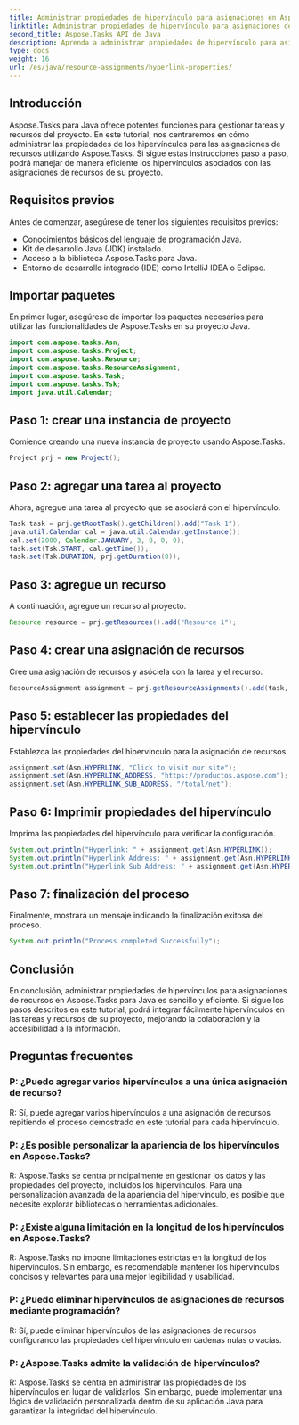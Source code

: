 ```yaml
---
title: Administrar propiedades de hipervínculo para asignaciones en Aspose.Tasks
linktitle: Administrar propiedades de hipervínculo para asignaciones de recursos en Aspose.Tasks
second_title: Aspose.Tasks API de Java
description: Aprenda a administrar propiedades de hipervínculo para asignaciones de recursos en Aspose.Tasks para Java. Mejore la colaboración y la accesibilidad en la gestión de proyectos.
type: docs
weight: 16
url: /es/java/resource-assignments/hyperlink-properties/
---
```

## Introducción
Aspose.Tasks para Java ofrece potentes funciones para gestionar tareas y recursos del proyecto. En este tutorial, nos centraremos en cómo administrar las propiedades de los hipervínculos para las asignaciones de recursos utilizando Aspose.Tasks. Si sigue estas instrucciones paso a paso, podrá manejar de manera eficiente los hipervínculos asociados con las asignaciones de recursos de su proyecto.
## Requisitos previos
Antes de comenzar, asegúrese de tener los siguientes requisitos previos:
- Conocimientos básicos del lenguaje de programación Java.
- Kit de desarrollo Java (JDK) instalado.
- Acceso a la biblioteca Aspose.Tasks para Java.
- Entorno de desarrollo integrado (IDE) como IntelliJ IDEA o Eclipse.

## Importar paquetes
En primer lugar, asegúrese de importar los paquetes necesarios para utilizar las funcionalidades de Aspose.Tasks en su proyecto Java.
```java
import com.aspose.tasks.Asn;
import com.aspose.tasks.Project;
import com.aspose.tasks.Resource;
import com.aspose.tasks.ResourceAssignment;
import com.aspose.tasks.Task;
import com.aspose.tasks.Tsk;
import java.util.Calendar;
```
## Paso 1: crear una instancia de proyecto
Comience creando una nueva instancia de proyecto usando Aspose.Tasks.
```java
Project prj = new Project();
```
## Paso 2: agregar una tarea al proyecto
Ahora, agregue una tarea al proyecto que se asociará con el hipervínculo.
```java
Task task = prj.getRootTask().getChildren().add("Task 1");
java.util.Calendar cal = java.util.Calendar.getInstance();
cal.set(2000, Calendar.JANUARY, 3, 8, 0, 0);
task.set(Tsk.START, cal.getTime());
task.set(Tsk.DURATION, prj.getDuration(8));
```
## Paso 3: agregue un recurso
A continuación, agregue un recurso al proyecto.
```java
Resource resource = prj.getResources().add("Resource 1");
```
## Paso 4: crear una asignación de recursos
Cree una asignación de recursos y asóciela con la tarea y el recurso.
```java
ResourceAssignment assignment = prj.getResourceAssignments().add(task, resource);
```
## Paso 5: establecer las propiedades del hipervínculo
Establezca las propiedades del hipervínculo para la asignación de recursos.
```java
assignment.set(Asn.HYPERLINK, "Click to visit our site");
assignment.set(Asn.HYPERLINK_ADDRESS, "https://productos.aspose.com");
assignment.set(Asn.HYPERLINK_SUB_ADDRESS, "/total/net");
```
## Paso 6: Imprimir propiedades del hipervínculo
Imprima las propiedades del hipervínculo para verificar la configuración.
```java
System.out.println("Hyperlink: " + assignment.get(Asn.HYPERLINK));
System.out.println("Hyperlink Address: " + assignment.get(Asn.HYPERLINK_ADDRESS));
System.out.println("Hyperlink Sub Address: " + assignment.get(Asn.HYPERLINK_SUB_ADDRESS));
```
## Paso 7: finalización del proceso
Finalmente, mostrará un mensaje indicando la finalización exitosa del proceso.
```java
System.out.println("Process completed Successfully");
```

## Conclusión
En conclusión, administrar propiedades de hipervínculos para asignaciones de recursos en Aspose.Tasks para Java es sencillo y eficiente. Si sigue los pasos descritos en este tutorial, podrá integrar fácilmente hipervínculos en las tareas y recursos de su proyecto, mejorando la colaboración y la accesibilidad a la información.
## Preguntas frecuentes
### P: ¿Puedo agregar varios hipervínculos a una única asignación de recurso?
R: Sí, puede agregar varios hipervínculos a una asignación de recursos repitiendo el proceso demostrado en este tutorial para cada hipervínculo.
### P: ¿Es posible personalizar la apariencia de los hipervínculos en Aspose.Tasks?
R: Aspose.Tasks se centra principalmente en gestionar los datos y las propiedades del proyecto, incluidos los hipervínculos. Para una personalización avanzada de la apariencia del hipervínculo, es posible que necesite explorar bibliotecas o herramientas adicionales.
### P: ¿Existe alguna limitación en la longitud de los hipervínculos en Aspose.Tasks?
R: Aspose.Tasks no impone limitaciones estrictas en la longitud de los hipervínculos. Sin embargo, es recomendable mantener los hipervínculos concisos y relevantes para una mejor legibilidad y usabilidad.
### P: ¿Puedo eliminar hipervínculos de asignaciones de recursos mediante programación?
R: Sí, puede eliminar hipervínculos de las asignaciones de recursos configurando las propiedades del hipervínculo en cadenas nulas o vacías.
### P: ¿Aspose.Tasks admite la validación de hipervínculos?
R: Aspose.Tasks se centra en administrar las propiedades de los hipervínculos en lugar de validarlos. Sin embargo, puede implementar una lógica de validación personalizada dentro de su aplicación Java para garantizar la integridad del hipervínculo.